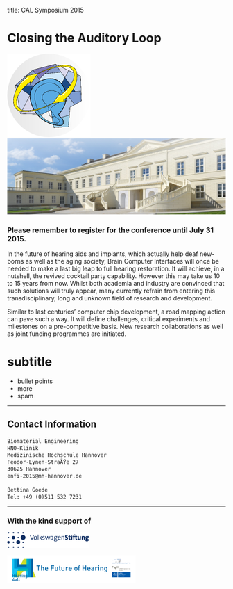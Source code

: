 title: CAL Symposium 2015

# Closing the Auditory Loop 


![Logo CAL 2015](04_cal-symposium-2015/cal23.png) 
![Schloss Herrenhausen](04_cal-symposium-2015/SSH_small.png)

### Please remember to register for the conference until July 31 2015.


In the future of hearing aids and implants, which actually help deaf new-borns as well as the aging society, Brain Computer Interfaces will once be needed to make a last big leap to full hearing restoration. It will achieve, in a nutshell, the revived cocktail party capability. However this may take us 10 to 15 years from now. Whilst both academia and industry are convinced that such solutions will truly appear, many currently refrain from entering this transdisciplinary, long and unknown field of research and development.

Similar to last centuries’ computer chip development, a road mapping action can pave such a way. It will define challenges, critical experiments and milestones on a pre-competitive basis. New research collaborations as well as joint funding programmes are initiated.

# subtitle

- bullet points
- more
- spam

----

Contact Information
-------------------

```
Biomaterial Engineering
HNO-Klinik
Medizinische Hochschule Hannover
Feodor-Lynen-StraÃŸe 27
30625 Hannover
enfi-2015@mh-hannover.de

Bettina Goede
Tel: +49 (0)511 532 7231
```


----------------------------
### With the kind support of

![Logo VW Stiftung](04_cal-symposium-2015/LogoVW.gif)

![Logo Hearing4all](04_cal-symposium-2015/h4a_logo_long3.png)
